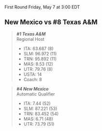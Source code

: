 First Round
Friday, May 7 at 3:00 EDT
## New Mexico vs #8 Texas A&M

> ***#1 Texas A&M***  
> Regional Host  
> - ITA: 63.687 (8)  
> - SLM: 96.972 (11)  
> - TRN: 95.892 (11)  
> - MAS: 8.53 (12)  
> - UTR: 79.76 (8)  
> - USTA: 14  
> - Coach: 8  

> ***#4 New Mexico***  
> Automatic Qualifier  
> - ITA: 7.44 (52)  
> - SLM: 87.221 (53)  
> - TRN: 83.452 (54)  
> - MAS: 6.71 (48)  
> - UTR: 73.79 (51)  